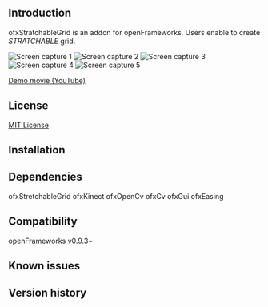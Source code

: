 Introduction
------------
ofxStratchableGrid is an addon for openFrameworks. Users enable to create *STRATCHABLE* grid.

![Screen capture 1](https://raw.githubusercontent.com/wiki/superpeachman/ofxStratchableGrid/images/example00596.png)
![Screen capture 2](https://raw.githubusercontent.com/wiki/superpeachman/ofxStratchableGrid/images/example01092.png)
![Screen capture 3](https://raw.githubusercontent.com/wiki/superpeachman/ofxStratchableGrid/images/example01200.png)
![Screen capture 4](https://raw.githubusercontent.com/wiki/superpeachman/ofxStratchableGrid/images/example01237.png)
![Screen capture 5](https://raw.githubusercontent.com/wiki/superpeachman/ofxStratchableGrid/images/example00179.png)

[Demo movie (YouTube)](https://www.youtube.com/watch?v=n4miSXKehyY)

License
-------
[MIT License](https://en.wikipedia.org/wiki/MIT_License)

Installation
------------

Dependencies
------------
ofxStretchableGrid
ofxKinect
ofxOpenCv
ofxCv
ofxGui
ofxEasing

Compatibility
------------
openFrameworks v0.9.3~

Known issues
------------


Version history
------------
